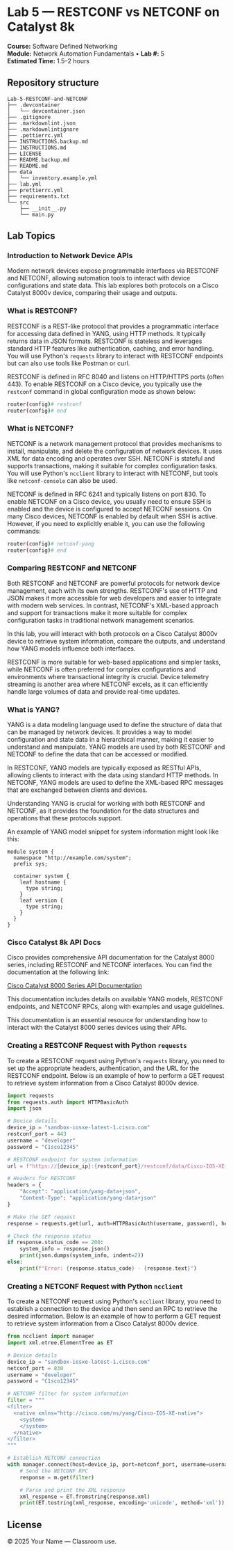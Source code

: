 # Lab 5 — RESTCONF vs NETCONF on Catalyst 8k

**Course:** Software Defined Networking  
**Module:** Network Automation Fundamentals • **Lab #:** 5  
**Estimated Time:** 1.5–2 hours

## Repository structure

```text
Lab-5-RESTCONF-and-NETCONF
├── .devcontainer
│   └── devcontainer.json
├── .gitignore
├── .markdownlint.json
├── .markdownlintignore
├── .pettierrc.yml
├── INSTRUCTIONS.backup.md
├── INSTRUCTIONS.md
├── LICENSE
├── README.backup.md
├── README.md
├── data
│   └── inventory.example.yml
├── lab.yml
├── prettierrc.yml
├── requirements.txt
└── src
    ├── __init__.py
    └── main.py
```


## Lab Topics

### Introduction to Network Device APIs
Modern network devices expose programmable interfaces via RESTCONF and NETCONF, allowing
automation tools to interact with device configurations and state data. This lab explores
both protocols on a Cisco Catalyst 8000v device, comparing their usage and outputs.


### What is RESTCONF?
RESTCONF is a REST-like protocol that provides a programmatic interface for accessing
data defined in YANG, using HTTP methods. It typically returns data in JSON formats. RESTCONF
is stateless and leverages standard HTTP features like authentication, caching, and error handling. You
will use Python's `requests` library to interact with RESTCONF endpoints but can also use tools like Postman or curl.

RESTCONF is defined in RFC 8040 and listens on HTTP/HTTPS ports (often 443). To enable RESTCONF on a Cisco device,
you typically use the `restconf` command in global configuration mode as shown below:


```bash
router(config)# restconf
router(config)# end

```

### What is NETCONF?
NETCONF is a network management protocol that provides mechanisms to install, manipulate,
and delete the configuration of network devices. It uses XML for data encoding and operates
over SSH. NETCONF is stateful and supports transactions, making it suitable for complex
configuration tasks. You will use Python's `ncclient` library to interact with NETCONF, but
tools like `netconf-console` can also be used.

NETCONF is defined in RFC 6241 and typically listens on port 830. To enable NETCONF on a Cisco device,
you usually need to ensure SSH is enabled and the device is configured to accept NETCONF sessions.
On many Cisco devices, NETCONF is enabled by default when SSH is active. However, if you need to explicitly
enable it, you can use the following commands:


```bash
router(config)# netconf-yang
router(config)# end

```

### Comparing RESTCONF and NETCONF
Both RESTCONF and NETCONF are powerful protocols for network device management, each with its
own strengths. RESTCONF's use of HTTP and JSON makes it more accessible for web developers
and easier to integrate with modern web services. In contrast, NETCONF's XML-based approach
and support for transactions make it more suitable for complex configuration tasks in traditional
network management scenarios.

In this lab, you will interact with both protocols on a Cisco Catalyst 8000v device to retrieve
system information, compare the outputs, and understand how YANG models influence both interfaces.

RESTCONF is more suitable for web-based applications and simpler tasks, while NETCONF is often preferred for
complex configurations and environments where transactional integrity is crucial. Device telemetry streaming
is another area where NETCONF excels, as it can efficiently handle large volumes of data and provide real-time updates.


### What is YANG?
YANG is a data modeling language used to define the structure of data that can be managed
by network devices. It provides a way to model configuration and state data in a hierarchical
manner, making it easier to understand and manipulate. YANG models are used by both RESTCONF
and NETCONF to define the data that can be accessed or modified.

In RESTCONF, YANG models are typically exposed as RESTful APIs, allowing clients to interact
with the data using standard HTTP methods. In NETCONF, YANG models are used to define the
XML-based RPC messages that are exchanged between clients and devices.

Understanding YANG is crucial for working with both RESTCONF and NETCONF, as it provides
the foundation for the data structures and operations that these protocols support.

An example of YANG model snippet for system information might look like this:


```yang
module system {
  namespace "http://example.com/system";
  prefix sys;

  container system {
    leaf hostname {
      type string;
    }
    leaf version {
      type string;
    }
  }
}

```

### Cisco Catalyst 8k API Docs
Cisco provides comprehensive API documentation for the Catalyst 8000 series, including
RESTCONF and NETCONF interfaces. You can find the documentation at the following link:

[Cisco Catalyst 8000 Series API Documentation](https://developer.cisco.com/docs/catalyst-8000/)

This documentation includes details on available YANG models, RESTCONF endpoints, and
NETCONF RPCs, along with examples and usage guidelines.

This documentation is an essential resource for understanding how to interact with the
Catalyst 8000 series devices using their APIs.


### Creating a RESTCONF Request with Python `requests`
To create a RESTCONF request using Python's `requests` library, you need to set up the
appropriate headers, authentication, and the URL for the RESTCONF endpoint. Below is an
example of how to perform a GET request to retrieve system information from a Cisco
Catalyst 8000v device.


```python
import requests
from requests.auth import HTTPBasicAuth
import json

# Device details
device_ip = "sandbox-iosxe-latest-1.cisco.com"
restconf_port = 443
username = "developer"
password = "C1sco12345"

# RESTCONF endpoint for system information
url = f"https://{device_ip}:{restconf_port}/restconf/data/Cisco-IOS-XE-native:native/system"

# Headers for RESTCONF
headers = {
    "Accept": "application/yang-data+json",
    "Content-Type": "application/yang-data+json"
}

# Make the GET request
response = requests.get(url, auth=HTTPBasicAuth(username, password), headers=headers, verify=False)

# Check the response status
if response.status_code == 200:
    system_info = response.json()
    print(json.dumps(system_info, indent=2))
else:
    print(f"Error: {response.status_code} - {response.text}")

```

### Creating a NETCONF Request with Python `ncclient`
To create a NETCONF request using Python's `ncclient` library, you need to establish
a connection to the device and then send an RPC to retrieve the desired information.
Below is an example of how to perform a GET request to retrieve system information
from a Cisco Catalyst 8000v device.


```python
from ncclient import manager
import xml.etree.ElementTree as ET

# Device details
device_ip = "sandbox-iosxe-latest-1.cisco.com"
netconf_port = 830
username = "developer"
password = "C1sco12345"

# NETCONF filter for system information
filter = """
<filter>
  <native xmlns="http://cisco.com/ns/yang/Cisco-IOS-XE-native">
    <system>
    </system>
  </native>
</filter>
"""

# Establish NETCONF connection
with manager.connect(host=device_ip, port=netconf_port, username=username, password=password, hostkey_verify=False) as m:
    # Send the NETCONF RPC
    response = m.get(filter)

    # Parse and print the XML response
    xml_response = ET.fromstring(response.xml)
    print(ET.tostring(xml_response, encoding='unicode', method='xml'))

```



## License
© 2025 Your Name — Classroom use.
